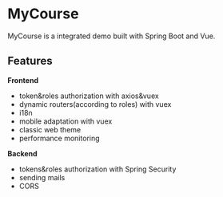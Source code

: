 # MyCourse
MyCourse is a integrated demo built with Spring Boot and Vue.

## Features
**Frontend**
- token&roles authorization with axios&vuex
- dynamic routers(according to roles) with vuex
- i18n
- mobile adaptation with vuex
- classic web theme
- performance monitoring

**Backend**
- tokens&roles authorization with Spring Security
- sending mails
- CORS
